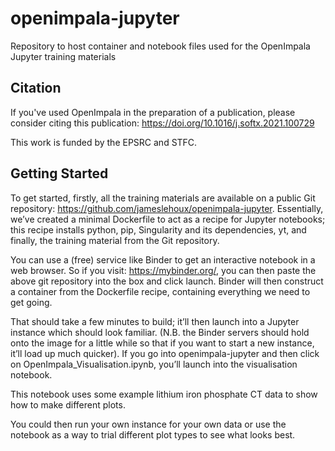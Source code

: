 # openimpala-jupyter
Repository to host container and notebook files used for the OpenImpala Jupyter training materials


## Citation

If you've used OpenImpala in the preparation of a publication, please consider citing this publication: https://doi.org/10.1016/j.softx.2021.100729 

This work is funded by the EPSRC and STFC.

## Getting Started

To get started, firstly, all the training materials are available on a public Git repository: https://github.com/jameslehoux/openimpala-jupyter. Essentially, we’ve created a minimal Dockerfile to act as a recipe for Jupyter notebooks; this recipe installs python, pip, Singularity and its dependencies, yt, and finally, the training material from the Git repository. 

You can use a (free) service like Binder to get an interactive notebook in a web browser. So if you visit: https://mybinder.org/, you can then paste the above git repository into the box and click launch. Binder will then construct a container from the Dockerfile recipe, containing everything we need to get going. 

That should take a few minutes to build; it’ll then launch into a Jupyter instance which should look familiar. (N.B. the Binder servers should hold onto the image for a little while so that if you want to start a new instance, it’ll load up much quicker). If you go into openimpala-jupyter and then click on OpenImpala_Visualisation.ipynb, you’ll launch into the visualisation notebook.

This notebook uses some example lithium iron phosphate CT data to show how to make different plots. 

You could then run your own instance for your own data or use the notebook as a way to trial different plot types to see what looks best.
